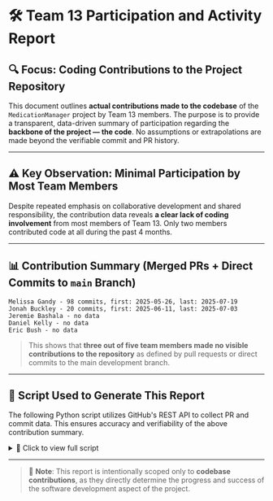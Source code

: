 # 🛠️ Team 13 Participation and Activity Report

## 🔍 Focus: Coding Contributions to the Project Repository

This document outlines **actual contributions made to the codebase** of the `MedicationManager` project by Team 13 members. The purpose is to provide a transparent, data-driven summary of participation regarding the **backbone of the project — the code**. No assumptions or extrapolations are made beyond the verifiable commit and PR history.

---

## ⚠️ Key Observation: Minimal Participation by Most Team Members

Despite repeated emphasis on collaborative development and shared responsibility, the contribution data reveals **a clear lack of coding involvement** from most members of Team 13. Only two members contributed code at all during the past 4 months.

---

## 📊 Contribution Summary (Merged PRs + Direct Commits to `main` Branch)

```
Melissa Gandy - 98 commits, first: 2025-05-26, last: 2025-07-19  
Jonah Buckley - 20 commits, first: 2025-06-11, last: 2025-07-03  
Jeremie Bashala - no data  
Daniel Kelly - no data  
Eric Bush - no data  
```

> This shows that **three out of five team members made no visible contributions to the repository** as defined by pull requests or direct commits to the main development branch.

---

## 🔧 Script Used to Generate This Report

The following Python script utilizes GitHub's REST API to collect PR and commit data. This ensures accuracy and verifiability of the above contribution summary.

<details>
<summary>📜 Click to view full script</summary>

```python
import requests
import datetime
from collections import defaultdict
import warnings
from urllib3.exceptions import NotOpenSSLWarning

warnings.filterwarnings("ignore", category=NotOpenSSLWarning)

# === CONFIGURATION ===
ORG = "UofL-CSE-350-Team13"
REPO = "MedicationManager"
BRANCH = "main"
TOKEN = "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"
HEADERS = {"Authorization": f"Bearer {TOKEN}"}

since_date = (datetime.datetime.utcnow() - datetime.timedelta(days=120)).isoformat() + "Z"

TEAM_MEMBER_ALIASES = {
    "Melissa Gandy": ["melissa gandy", "melissagandy"],
    "Jonah Buckley": ["jonah buckley", "jonahbuckley"],
    "Jeremie Bashala": ["jeremie bashala", "jeremiebashala"],
    "Daniel Kelly": ["daniel kelly", "danielkelly"],
    "Eric Bush": ["eric bush", "eric.bush"]
}

def get_merged_prs():
    print(f"🔍 Fetching PRs merged into '{BRANCH}' since {since_date}...")
    prs = []
    page = 1
    while True:
        url = f"https://api.github.com/repos/{ORG}/{REPO}/pulls"
        params = {
            "state": "closed",
            "base": BRANCH,
            "sort": "updated",
            "direction": "desc",
            "per_page": 100,
            "page": page
        }
        resp = requests.get(url, headers=HEADERS, params=params)
        data = resp.json()
        if not data or "message" in data:
            break
        for pr in data:
            if pr.get("merged_at") and pr["merged_at"] >= since_date:
                prs.append(pr)
        page += 1
    return prs

def get_pr_commits(pr_number):
    url = f"https://api.github.com/repos/{ORG}/{REPO}/pulls/{pr_number}/commits"
    resp = requests.get(url, headers=HEADERS)
    return resp.json()

def get_direct_main_commits():
    print(f"🔍 Fetching direct commits to '{BRANCH}' since {since_date}...")
    commits = []
    page = 1
    while True:
        url = f"https://api.github.com/repos/{ORG}/{REPO}/commits"
        params = {
            "sha": BRANCH,
            "since": since_date,
            "per_page": 100,
            "page": page
        }
        resp = requests.get(url, headers=HEADERS, params=params)
        data = resp.json()
        if not data or "message" in data:
            break
        commits.extend(data)
        page += 1
    return commits

def summarize_contributions(prs, direct_commits):
    author_commits = defaultdict(list)

    for pr in prs:
        commits = get_pr_commits(pr['number'])
        for c in commits:
            name = c['commit']['author']['name']
            date = c['commit']['author']['date']
            author_commits[name].append(date)

    for c in direct_commits:
        name = c['commit']['author']['name']
        date = c['commit']['author']['date']
        author_commits[name].append(date)

    print(f"\n📊 Contribution Summary (PRs + direct commits to '{BRANCH}'):\n")

    all_authors_normalized = {name.lower().replace(" ", ""): name for name in author_commits.keys()}

    for member, aliases in TEAM_MEMBER_ALIASES.items():
        matched_dates = []
        for alias in aliases:
            key = alias.lower().replace(" ", "")
            if key in all_authors_normalized:
                actual_name = all_authors_normalized[key]
                matched_dates.extend(author_commits[actual_name])

        if matched_dates:
            matched_dates.sort()
            print(f"{member} - {len(matched_dates)} commits, first: {matched_dates[0][:10]}, last: {matched_dates[-1][:10]}")
        else:
            print(f"{member} - no data")

def main():
    prs = get_merged_prs()
    direct_commits = get_direct_main_commits()
    summarize_contributions(prs, direct_commits)

if __name__ == "__main__":
    main()
```

</details>

---

> 📌 **Note**: This report is intentionally scoped only to **codebase contributions**, as they directly determine the progress and success of the software development aspect of the project.

